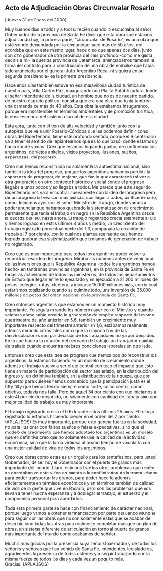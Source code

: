 Acto de Adjudicación Obras Circunvalar Rosario
----------------------------------------------

[Jueves 31 de Enero del 2008]

Muy buenos días a todos y a todas: recién cuando lo escuchaba al señor
Gobernador de la provincia de Santa Fe decir que esta obra que estamos
adjudicando hoy, la primera parte, "circunvalar de Rosario", es una obra
que está siendo demandada por la comunidad hace más de 50 años, me
acordaba que en este mismo lugar, hace creo que apenas dos días, junto
con otro gobernador de otra provincia del país profundo -como me gusta
decirle a mí- la querida provincia de Catamarca, anunciábamos también la
firma del contrato para la construcción de una obra de embalse que había
sido anunciada por el general Julio Argentino Roca -ni siquiera en su
segunda presidencia- en la primera presidencia.

Hace unos días también estuve en esa maravillosa ciudad turística de
nuestro país, Villa Carlos Paz, inaugurando una Planta Potabilizadora
donde el señor Intendente de la ciudad, un hombre que no es de nuestro
partido, de nuestro espacio político, contaba que era una obra que tenía
también una demanda de más de 40 años. Esta obra la estábamos
inaugurando, porque era insostenible en términos ambientales y de
promoción turística, la obsolescencia del sistema cloacal de esa ciudad.

Esta obra, junto con el tren de alta velocidad y también junto con la
autopista que va a unir Rosario-Córdoba que las podemos definir como
obras del Bicentenario, tiene este profundo sentido, porque el
Bicentenario va a tener el sentido de replantearnos qué es lo que pasó,
dónde estamos y hacia dónde vamos. Creo que estamos logrando puntos de
confluencia los argentinos, de viejos anhelos, viejos proyectos,
ilusiones, sueños, esperanzas, del progreso.

Creo que hemos reconstruido no solamente la autoestima nacional, sino
también la idea del progreso, porque los argentinos habíamos perdido la
esperanza de progresar, de mejorar, que fue lo que caracterizó tal vez a
otra generación en otro contexto histórico y social donde el progreso
llegaba a unos pocos y no llegaba a todos. Me parece que este segundo
Bicentenario nos va a encontrar nuevamente con la idea del progreso pero
de un progreso tal vez con más justicia, con llegar a todos, un
Bicentenario, como decíamos ayer con el señor Ministro de Trabajo, donde
vamos a poder anunciar que habíamos quebrado la sistematización de
crecimiento permanente que tenía el trabajo en negro en la República
Argentina desde la década del \`80, hasta ahora. El trabajo registrado
crecía solamente al 0,6 y hemos logrado en estos últimos 4 años y medio,
un crecimiento del trabajo registrado porcentualmente del 1,3, comparada
la creación de trabajo al 7 por ciento, con lo cual nos plantea
realmente que hemos logrado quebrar esa sistematización que teníamos de
generación de trabajo no registrado.

Creo que es muy importante para todos los argentinos poder volver a
reconstruir esa idea del progreso. Miraba los números antes de venir
aquí de las inversiones que la República Argentina -todos los argentinos
hemos hecho- en tantísimas provincias argentinas, en la provincia de
Santa Fe en todas las actividades de todos los ministerios, de todos los
departamentos de Estado que llegan entre lo ejecutado y en ejecución a
21.000 millones de pesos, colegios, rutas, etcétera, a iniciarse 15.000
millones más, con lo cual estaríamos totalizando cuando se culmine todo,
una inversión de 35.000 millones de pesos del orden nacional en la
provincia de Santa Fe.

Creo entonces argentinos que estamos en un momento histórico muy
importante. Yo seguía mirando los números ayer con el Ministro y cuando
veíamos cómo había crecido la generación de empleo respecto del mismo
cuatrimestre del año anterior en 5,6, también un crecimiento muy
importante respecto del trimestre anterior en 1,6, estábamos realmente
además mirando cifras tales como que la mayoría hoy de las
desvinculaciones son por decisión de los trabajadores no ya por
despidos. En lo que hace a la rotación del mercado de trabajo, un
trabajador cambia de trabajo cuando encuentra mejores condiciones
laborales en otro lado.

Entonces creo que esta idea de progreso que hemos podido reconstruir los
argentinos, la estamos haciendo en un modelo de crecimiento donde además
el trabajo vuelve a ser el eje central con todo el impacto que esto
tiene en materia de participación del sector asalariado, en la
distribución del ingreso y, en definitiva también, en la distribución de
la riqueza, que por supuesto para quienes hemos concebido que la
participación justa es el fifty fifty que hemos tenido siempre como
norte, como centro, como objetivo, todavía nos falta. Pero de aquel 34
por ciento con que iniciamos a este 41 por ciento mejorado, no solamente
con cantidad de trabajo sino con mejor calidad de trabajo, es muy
importante.

El trabajo registrado crecía el 0,6 durante estos últimos 25 años. El
trabajo registrado lo estamos haciendo crecer en el orden del 7 por
ciento. (APLAUSOS) Es muy importante, porque esto genera fuerza en la
sociedad, no para ilusionar con falsos sueños o falsas expectativas,
sino que el modelo de crecimiento que hemos adoptado los argentinos es
un modelo que en definitiva creo que no solamente une la calidad de la
actividad económica, sino que la torna virtuosa al mismo tiempo de
vincularla con una mejor calidad de vida de todos los argentinos.

Creo que obras como estas es un orgullo para los santafesinos, para
usted Gobernador, de ser hoy el Gobernador con el puerto de granos más
importante del mundo. Claro, esto nos trae los otros problemas que
recién se abordaban en este video en cuanto a la conflictividad de la
trama urbana para poder transportar los granos, para poder hacerlo
además eficientemente en términos económicos y en términos también de
calidad de vida de la gente que vive en Rosario; pero son los problemas
que nos llevan a tener mucha esperanza y a doblegar el trabajo, el
esfuerzo y el compromiso personal para abordarlos.

Toda esta primera parte se hace con financiamiento de carácter nacional,
porque luego vamos a obtener la financiación por parte del Banco Mundial
para seguir con las obras que no son solamente estas que se acaban de
describir, sino todas las otras para realmente completar más que un plan
de obras, un sistema diferente de articulación en torno al puerto de
granos más importante del mundo como acabamos de señalar.

Muchísimas gracias por la presencia suya señor Gobernador y de todos los
señores y señoras que han venido de Santa Fe, intendentes, legisladores,
agradecerles la presencia de todos ustedes y a seguir trabajando con la
misma fuerza de todos los días y cada vez un poquito más.\
 Gracias. (APLAUSOS)

 
